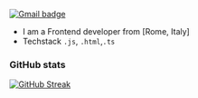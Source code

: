 [![Gmail badge](https://img.shields.io/badge/-Crist1an28-c14438?style=social&logo=Gmail&logoColor=red&link=mailto:cristiangalan85@gmail.com)](mailto:cristiangalan85@gmail.com)


* I am a Frontend developer from [Rome, Italy]
* Techstack `.js`, `.html`,`.ts`

### GitHub stats

[![GitHub Streak](https://streak-stats.demolab.com?user=Crist1an28&theme=dark&hide_border=true)](https://git.io/streak-stats)


